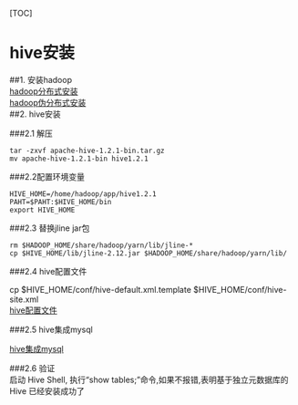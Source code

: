 [TOC]

# hive安装  

##1. 安装hadoop  
[hadoop分布式安装](../01.hadoop/04.hadoop分布式安装.md)  
[hadoop伪分布式安装](../01.hadoop/02.hadoop伪分布式安装.md)  
##2. hive安装  

###2.1 解压  
	
	tar -zxvf apache-hive-1.2.1-bin.tar.gz  
	mv apache-hive-1.2.1-bin hive1.2.1  

###2.2配置环境变量  

	HIVE_HOME=/home/hadoop/app/hive1.2.1  
	PAHT=$PAHT:$HIVE_HOME/bin  
	export HIVE_HOME  

###2.3 替换jline jar包  
	
	rm $HADOOP_HOME/share/hadoop/yarn/lib/jline-*  
	cp $HIVE_HOME/lib/jline-2.12.jar $HADOOP_HOME/share/hadoop/yarn/lib/  

###2.4 hive配置文件  

cp $HIVE_HOME/conf/hive-default.xml.template $HIVE_HOME/conf/hive-site.xml  
[hive配置文件](01.dir/hive配置文件/1.2.1/mysql/hive-site.xml)  

###2.5 hive集成mysql  

[hive集成mysql](02.hive集成mysql.md)  

###2.6 验证  
启动 Hive Shell, 执行“show tables;”命令,如果不报错,表明基于独立元数据库的 Hive 已经安装成功了  


